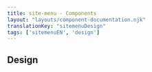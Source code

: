 ```yaml
---
title: site-menu - Components
layout: "layouts/component-documentation.njk"
translationKey: "sitemenuDesign"
tags: ['sitemenuEN', 'design']
---
```


## Design
